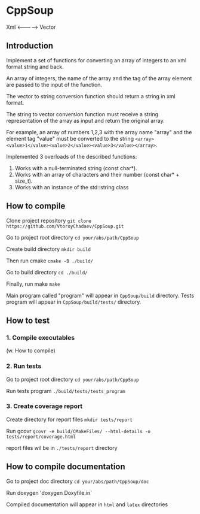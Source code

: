 # CppSoup
Xml <-----> Vector

## Introduction

Implement a set of functions for converting an array of integers to an xml format string and back.

An array of integers, the name of the array and the tag of the array element are passed to the input of the function. 

The vector to string conversion function should return a string in xml format.

The string to vector conversion function must receive a string representation of the array as input and
return the original array.

For example, an array of numbers 1,2,3 with the array name "array" and the element tag "value" must
be converted to the string `<array><value>1</value><value>2</value><value>3</value></array>`.

Implemented 3 overloads of the described functions:
1. Works with a null-terminated string (const char*).
2. Works with an array of characters and their number (const char* + size_t).
3. Works with an instance of the std::string class

## How to compile

Clone project repository
`git clone https://github.com/VtoroyChadaev/CppSoup.git`

Go to project root directory
`cd your/abs/path/CppSoup`

Create build directory
`mkdir build`

Then run cmake
`cmake -B ./build/`

Go to build directory
`cd ./build/`

Finally, run make
`make`

Main program called "program" will appear in `CppSoup/build` directory.
Tests program will appear in `CppSoup/build/tests/` directory.

## How to test
### 1. Compile executables 
(w. How to compile)
### 2. Run tests

Go to project root directory
`cd your/abs/path/CppSoup`

Run tests program
`./build/tests/tests_program`
### 3. Create coverage report
Create directory for report files
`mkdir tests/report`

Run gcovr
`gcovr -e build/CMakeFiles/ --html-details -o tests/report/coverage.html`

report files wil be in `./tests/report` directory

## How to compile documentation

Go to project doc directory
`cd your/abs/path/CppSoup/doc`

Run doxygen
'doxygen Doxyfile.in`

Compiled documentation will appear in `html` and `latex` directories
